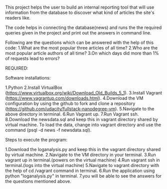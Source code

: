 This project helps the user to build an internal reporting tool that will use information 
from the database to discover what kind of articles the site's readers like.

The code helps in connecting  the database(news) and runs the the required
queries given in the project and print out the answers in command line.

Following are the questions which can be answered with the help of this code:
  1.What are the most popular three articles of all time? 
  2.Who are the most popular article authors of all time?
  3.On which days did more than 1% of requests lead to errors? 
  
REQUIRED:

Software installations:

1.Python
2.Install VirtualBox (https://www.virtualbox.org/wiki/Download_Old_Builds_5_1).
3.Install Vagrant (https://www.vagrantup.com/downloads.html).
4.Download the VM configuration by using the github to fork and clone a repository
  (https://github.com/udacity/fullstack-nanodegree-vm).
5.Navigate to the above directory in terminal.
6.Run Vagrant up.
7.Run Vagrant ssh.
8.Download the newsdata.sql and keep this in vagrant directory shared by virtual machine.
  To load the data, change into vagrant directory and use the command (psql -d news -f newsdata.sql).
  
Steps to execute the program:

1.Download the loganalysis.py and keep this in the vagrant directory shared by virtual machine.
2.Navigate to the VM directory in your terminal.
3.Run vagrant up in terminal.(powers on the virtual machine)
4.Run vagrant ssh in terminal.(logs into the virtual machine)
5.Navigate to vagrant directory with the help of cd /vagrant command in terminal.
6.Run the application using python "loganalysis.py" in terminal.
7.you will be able to see the answers for the questions mentioned above.

  


